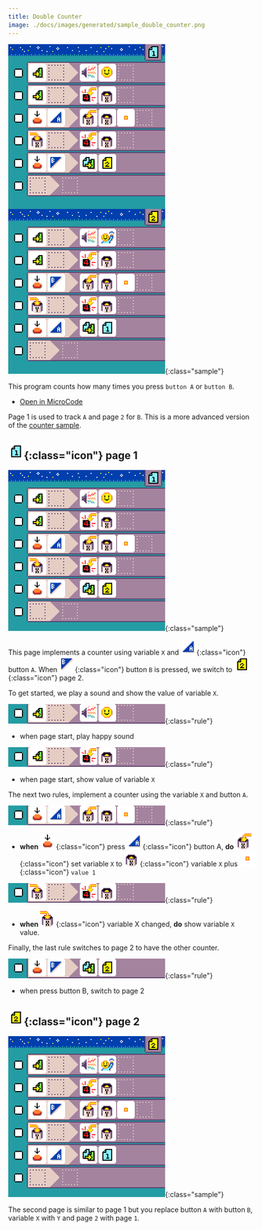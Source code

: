 ```yaml
---
title: Double Counter
image: ./docs/images/generated/sample_double_counter.png
---
```


![double counter program](../images/generated/sample_double_counter.png){:class="sample"}

This program counts how many times you press `button A` or `button B`.

-   [Open in MicroCode](/microcode/#H4sIANizQWMAA6VRy27CMBD8pQBNqxxxFIW1cKJgQx63QopwakqlgGLz9XXsVBAjTpxWs5qdndn9UrjbHYOfKt4cofn9ADHnqTjrCkMlurZ8fY14QTueUXjPFUaE43oZ4kTPbOHbk2l+OOwWyAcxCZYLzVeGxwg1PGR5kSThaE6RSOsWXqt9MNMTRIHwWs01ezMmkMWlwauGGB/M+khIgxBwjVnp6vjZy7tt5hU3u+LEmbdZz8GgQfv+nZYca8HYNxOnKpftVuF6T+XzO7O5mzd8uLH9xX9OP7M4trj0rA/P6DMGXcahx1NXJ11bjy/sHjI/+ZX+R591vxk0+rvOnPvNJjdOiKdVga+feXCB5sTrBi6Ev8mE4uAPhFD/6bgCAAA=)

Page 1 is used to track `A` and page `2` for `B`. This is a more advanced version of the [counter sample](./counter).

## ![page 1](../images/generated/icon_M1.png){:class="icon"} page 1

![double counter page 1 program](../images/generated/sample_double_counter_page_1.png){:class="sample"}

This page implements a counter using variable `X`
and ![button A](../images/generated/icon_F3.png){:class="icon"} button `A`. When ![button B](../images/generated/icon_F4.png){:class="icon"} button `B` is pressed, we switch to ![page 2](../images/generated/icon_M2.png){:class="icon"} page 2.

To get started, we play a sound and show the value of variable `X`.

![when page start, play happy sound](../images/generated/sample_double_counter_page_1_rule_1.png){:class="rule"}

-   when page start, play happy sound

![when page start, show variable X value](../images/generated/sample_double_counter_page_1_rule_2.png){:class="rule"}

-   when page start, show value of variable `X`

The next two rules, implement a counter using the variable `X` and button `A`.

![when button A pressed, increment X](../images/generated/sample_double_counter_page_1_rule_3.png){:class="rule"}

-   **when** ![press](../images/generated/icon_S2.png){:class="icon"} press ![button A](../images/generated/icon_F3.png){:class="icon"} button A, **do** ![set variable X](../images/generated/icon_A9A.png){:class="icon"} set variable `X` to ![get variable X](../images/generated/icon_M20A.png){:class="icon"} variable `X` plus ![value 1](../images/generated/icon_M6.png){:class="icon"} `value 1`

![when press button A, increment variable X](../images/generated/sample_double_counter_page_1_rule_4.png){:class="rule"}

-   **when** ![variable X changed](../images/generated/icon_S9A.png){:class="icon"} variable X changed, **do** show variable `X` value.

Finally, the last rule switches to page 2 to have the other counter.

![when press button B, switch to page 2](../images/generated/sample_double_counter_page_1_rule_5.png){:class="rule"}

-   when press button B, switch to page 2

## ![page 2](../images/generated/icon_M2.png){:class="icon"} page 2

![double counter page 2 program](../images/generated/sample_double_counter_page_2.png){:class="sample"}

The second page is similar to page 1 but you replace button `A` with button `B`, variable `X` with `Y` and page `2` with page `1`.
